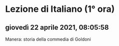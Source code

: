 # Lezione di Italiano (1° ora)

## giovedì 22 aprile 2021, 08:05:58


Manera: storia della commedia di Goldoni

<!--stackedit_data:
eyJoaXN0b3J5IjpbLTEzMjQwNTAyMDddfQ==
-->